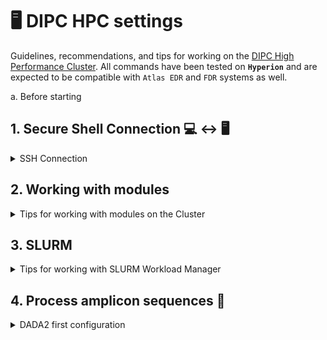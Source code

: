 # :desktop_computer: DIPC HPC settings

Guidelines, recommendations, and tips for working on the [DIPC High Performance Cluster](https://scc.dipc.org/docs/). All commands have been tested on **`Hyperion`** and are expected to be compatible with `Atlas EDR` and `FDR` systems as well.

a. Before starting 

## 1. Secure Shell Connection :computer: :left_right_arrow: :desktop_computer:
<details><summary>SSH Connection</summary>
<p>
Open a terminal and type the following command with your username:
  
`````shell
ssh <username>@hyperion.sw.ehu.es
`````
<p>
</details>

## 2. Working with modules
<details><summary>Tips for working with modules on the Cluster</summary>
<p>
  
**a) Listing Available Modules:**
  Use the `module avail` command to list all modules available on the system.
  
`````shell
module avail
`````
**b) Loading Modules:**
  Use the `module load` command to load a specific module into your session. This will set up the necessary session variables and paths.
  
`````shell
module load <module_name>
`````
  Some modules have multiple versions available. Use the `module load` command followed by the module name and version to load a specific version.
`````shell
module load <module_name>/<version>
`````

**c) Unloading Modules:**
  Use the `module unload` command to remove a module from your session. This will unset the session variables and paths set by the module.
  
`````shell
module unload <module_name>
`````
**d) Purging All Modules:**
  Use the `module purge` command to unload all currently loaded modules. This is useful when you want to start with a clean session.
  
`````shell
module purge
`````
**e) Listing Loaded Modules:**
  Use the `module list` command to see all modules currently loaded in your session.
  
`````shell
module list
`````
<p>
</details>

## 3. SLURM
<details><summary>Tips for working with SLURM Workload Manager</summary>
<p>

**a) Submitting Jobs.**
`sbatch`: Submit a batch script to SLURM.

`````shell
sbatch my_job_script.sh
`````

More information at:
- https://scc.dipc.org/docs/jobs/slurm/
- https://slurm.schedmd.com/overview.html
<p>
</details>

## 4. Process amplicon sequences :dna:
<details><summary>DADA2 first configuration</summary>
<p>

These steps are only neccesary the first time we use the cluster. This commands are only to correctly install DADA2. Pipeline is in [TO_BE_ADDED repository](link).

1. Connect to hyperion cluster. You need previously an user [account](https://scc.dipc.org/docs/access/accounts/)
`````shell
ssh <username>@hyperion.sw.ehu.es
`````
2. Load Mamba
````shell
module load Mamba
`````
3. Activate Bioconda channel
`````shell
conda config --add channels defaults
conda config --add channels bioconda
conda config --add channels conda-forge
conda config --set channel_priority strict
`````
4. Create a new conda environment. You have to replace "myenvname" by a reaseonbale name (e.g. dada2)
````shell
mamba create --name "myenvname" bioconductor-dada2
````

*Some tips to work with mamba/micromamba/conda. I will write all commands using **mamba** below, but the arguments are the same for the two others.*
`````shell
# Activate an environment
mamba activate ENV_NAME

# Deactivate an environment
mamba deactivate

# Adding/Updating software
mamba install -n ENV_NAME PACKAGE
mamba update -n ENV_NAME --all
`````
5. Install dada2 in R
````shell
# Activate the environment
mamba activate dada2
# Star R (v. 4.3)
R
# Install Bioconductor Packages
if (!require("BiocManager", quietly = TRUE))
  install.packages("BiocManager")
BiocManager::install(version = "3.18")
# Check the lastest version of R you have installed. If you have the latest version of R (4.4) you should replace the bioconductor version to "3.19"

# Other sources of installation: https://benjjneb.github.io/dada2/dada-installation.html

# Restart a new R session and check dada2 package by exploring documentation:

quit()

R

library("dada2")

help(package="dada2")
?derepFastq
?dada
`````
<p>
</details>

